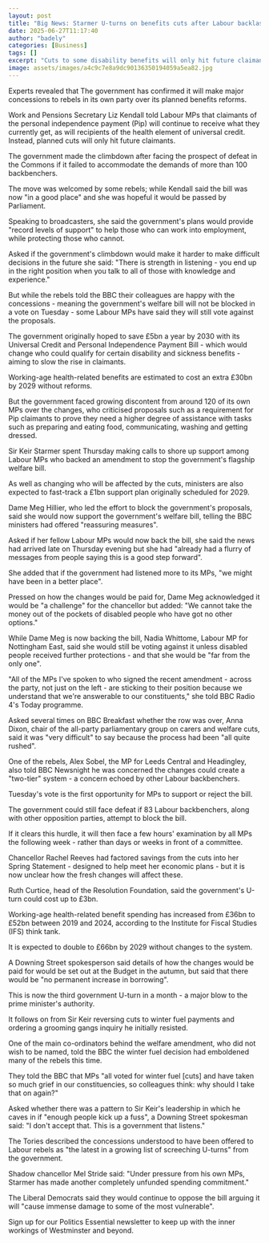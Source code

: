 ```yaml
---
layout: post
title: "Big News: Starmer U-turns on benefits cuts after Labour backlash"
date: 2025-06-27T11:17:40
author: "badely"
categories: [Business]
tags: []
excerpt: "Cuts to some disability benefits will only hit future claimants, not those already on it."
image: assets/images/a4c9c7e8a9dc90136350194059a5ea82.jpg
---
```


Experts revealed that The government has confirmed it will make major concessions to rebels in its own party over its planned benefits reforms.

Work and Pensions Secretary Liz Kendall told Labour MPs that claimants of the personal independence payment (Pip) will continue to receive what they currently get, as will recipients of the health element of universal credit. Instead, planned cuts will only hit future claimants.

The government made the climbdown after facing the prospect of defeat in the Commons if it failed to accommodate the demands of more than 100 backbenchers.

The move was welcomed by some rebels; while Kendall said the bill was now "in a good place" and she was hopeful it would be passed by Parliament.

Speaking to broadcasters, she said the government's plans would provide "record levels of support" to help those who can work into employment, while protecting those who cannot. 

Asked if the government's climbdown would make it harder to make difficult decisions in the future she said: "There is strength in listening - you end up in the right position when you talk to all of those with knowledge and experience."

But while the rebels told the BBC their colleagues are happy with the concessions - meaning the government's welfare bill will not be blocked in a vote on Tuesday - some Labour MPs have said they will still vote against the proposals.

The government originally hoped to save £5bn a year by 2030 with its Universal Credit and Personal Independence Payment Bill - which would change who could qualify for certain disability and sickness benefits - aiming to slow the rise in claimants.

Working-age health-related benefits are estimated to cost an extra £30bn by 2029 without reforms.

But the government faced growing discontent from around 120 of its own MPs over the changes, who criticised proposals such as a requirement for Pip claimants to prove they need a higher degree of assistance with tasks such as preparing and eating food, communicating, washing and getting dressed.

Sir Keir Starmer spent Thursday making calls to shore up support among Labour MPs who backed an amendment to stop the government's flagship welfare bill.

As well as changing who will be affected by the cuts, ministers are also expected to fast-track a £1bn support plan originally scheduled for 2029.

Dame Meg Hillier, who led the effort to block the government's proposals, said she would now support the government's welfare bill, telling the BBC ministers had offered "reassuring measures". 

Asked if her fellow Labour MPs would now back the bill, she said the news had arrived late on Thursday evening but she had "already had a flurry of messages from people saying this is a good step forward".

She added that if the government had listened more to its MPs, "we might have been in a better place". 

Pressed on how the changes would be paid for, Dame Meg acknowledged it would be "a challenge" for the chancellor but added: "We cannot take the money out of the pockets of disabled people who have got no other options."

While Dame Meg is now backing the bill, Nadia Whittome, Labour MP for Nottingham East, said she would still be voting against it unless disabled people received further protections - and that she would be "far from the only one". 

"All of the MPs I've spoken to who signed the recent amendment - across the party, not just on the left - are sticking to their position because we understand that we're answerable to our constituents," she told BBC Radio 4's Today programme.

Asked several times on BBC Breakfast whether the row was over, Anna Dixon, chair of the all-party parliamentary group on carers and welfare cuts, said it was "very difficult" to say because the process had been "all quite rushed".

One of the rebels, Alex Sobel, the MP for Leeds Central and Headingley, also told BBC Newsnight he was concerned the changes could create a "two-tier" system - a concern echoed by other Labour backbenchers.

Tuesday's vote is the first opportunity for MPs to support or reject the bill.

The government could still face defeat if 83 Labour backbenchers, along with other opposition parties, attempt to block the bill.

If it clears this hurdle, it will then face a few hours' examination by all MPs the following week - rather than days or weeks in front of a committee.

Chancellor Rachel Reeves had factored savings from the cuts into her Spring Statement - designed to help meet her economic plans - but it is now unclear how the fresh changes will affect these.

Ruth Curtice, head of the Resolution Foundation, said the government's U-turn could cost up to £3bn.

Working-age health-related benefit spending has increased from £36bn to £52bn between 2019 and 2024, according to the Institute for Fiscal Studies (IFS) think tank.

It is expected to double to £66bn by 2029 without changes to the system.

A Downing Street spokesperson said details of how the changes would be paid for would be set out at the Budget in the autumn, but said that there would be "no permanent increase in borrowing". 

This is now the third government U-turn in a month - a major blow to the prime minister's authority.

It follows on from Sir Keir reversing cuts to winter fuel payments and ordering a grooming gangs inquiry he initially resisted.

One of the main co-ordinators behind the welfare amendment, who did not wish to be named, told the BBC the winter fuel decision had emboldened many of the rebels this time.

They told the BBC that MPs "all voted for winter fuel [cuts] and have taken so much grief in our constituencies, so colleagues think: why should I take that on again?"

Asked whether there was a pattern to Sir Keir's leadership in which he caves in if "enough people kick up a fuss", a Downing Street spokesman said: "I don't accept that. This is a government that listens."

The Tories described the concessions understood to have been offered to Labour rebels as "the latest in a growing list of screeching U-turns" from the government.

Shadow chancellor Mel Stride said: "Under pressure from his own MPs, Starmer has made another completely unfunded spending commitment."

The Liberal Democrats said they would continue to oppose the bill arguing it will "cause immense damage to some of the most vulnerable".

Sign up for our Politics Essential newsletter to keep up with the inner workings of Westminster and beyond.

